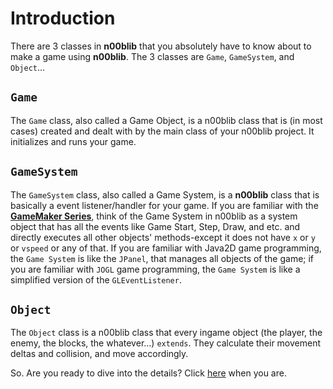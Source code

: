 # Introduction
There are 3 classes in **n00blib** that you absolutely have to know about to make a game using **n00blib**. The 3 classes are `Game`, `GameSystem`, and `Object`...

<code><h2>Game</h2></code>
The `Game` class, also called a Game Object, is a n00blib class that is (in most cases) created and dealt with by the main class of your n00blib project. It initializes and runs your game.

<code><h2>GameSystem</h2></code>
The `GameSystem` class, also called a Game System, is a **n00blib** class that is basically a event listener/handler for your game. If you are familiar with the [**GameMaker Series**](https://www.yoyogames.com/gamemaker), think of the Game System in n00blib as a system object that has all the events like Game Start, Step, Draw, and etc. and directly executes all other objects' methods-except it does not have `x` or `y` or `vspeed` or any of that. If you are familiar with Java2D game programming, the `Game System` is like the `JPanel`, that manages all objects of the game; if you are familiar with `JOGL` game programming, the `Game System` is like a simplified version of the `GLEventListener`.

<code><h2>Object</h2></code>
The `Object` class is a n00blib class that every ingame object (the player, the enemy, the blocks, the whatever...) `extends`. They calculate their movement deltas and collision, and move accordingly.

So. Are you ready to dive into the details? Click [here](https://maiorexminor.github.io/n00blib/#/Basics/Intro_to_game_objects) when you are.
